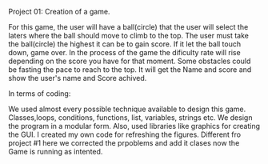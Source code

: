 Project 01: Creation of a game. 

For this game, the user will have a ball(circle) that the user will select the laters where the ball should move to climb to the top. The user must take the ball(circle) the highest it can be to gain score. If it let the ball touch down, game over. In the process of the game the dificulty rate will rise depending on the score you have for that moment. Some obstacles could be fasting the pace to reach to the top. It will get the Name and score and show the user's name and Score achived. 

In terms of coding: 

  We used almost every possible technique available to design this game. Classes,loops, conditions, functions, list, variables, strings etc. We design the program in a modular form. Also, used libraries like graphics for creating the GUI. I created my own code for refreshing the figures. Different fro project #1 here we corrected the prpoblems and add it clases now the Game is running as intented. 
